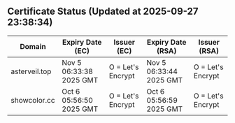 ## Certificate Status (Updated at 2025-09-27 23:38:34)
| Domain | Expiry Date (EC) | Issuer (EC) | Expiry Date (RSA) | Issuer (RSA) |
|--------|------------------|-------------|-------------------|--------------|
| asterveil.top | Nov  5 06:33:38 2025 GMT |  O = Let's Encrypt | Nov  5 06:33:44 2025 GMT |  O = Let's Encrypt |
| showcolor.cc | Oct  6 05:56:50 2025 GMT |  O = Let's Encrypt | Oct  6 05:56:59 2025 GMT |  O = Let's Encrypt |
